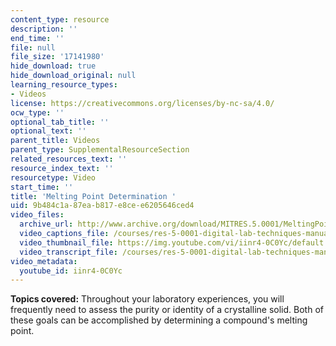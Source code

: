 ```yaml
---
content_type: resource
description: ''
end_time: ''
file: null
file_size: '17141980'
hide_download: true
hide_download_original: null
learning_resource_types:
- Videos
license: https://creativecommons.org/licenses/by-nc-sa/4.0/
ocw_type: ''
optional_tab_title: ''
optional_text: ''
parent_title: Videos
parent_type: SupplementalResourceSection
related_resources_text: ''
resource_index_text: ''
resourcetype: Video
start_time: ''
title: 'Melting Point Determination '
uid: 9b484c1a-87ea-b817-e8ce-e6205646ced4
video_files:
  archive_url: http://www.archive.org/download/MITRES.5.0001/MeltingPoint_MitDigitalLabTechniquesManual.mp4
  video_captions_file: /courses/res-5-0001-digital-lab-techniques-manual-spring-2007/0243750c4646553b812e4d174d5adb31_iinr4-0C0Yc.vtt
  video_thumbnail_file: https://img.youtube.com/vi/iinr4-0C0Yc/default.jpg
  video_transcript_file: /courses/res-5-0001-digital-lab-techniques-manual-spring-2007/3435973165c198dcc115b6331affcccd_iinr4-0C0Yc.pdf
video_metadata:
  youtube_id: iinr4-0C0Yc
---
```


**Topics covered:** Throughout your laboratory experiences, you will frequently need to assess the purity or identity of a crystalline solid. Both of these goals can be accomplished by determining a compound's melting point.


